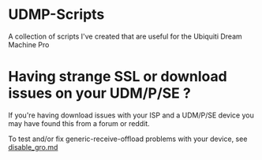 # UDMP-Scripts
A collection of scripts I've created that are useful for the Ubiquiti Dream Machine Pro

# Having strange SSL or download issues on your UDM/P/SE ?

If you're having download issues with your ISP and a UDM/P/SE device you may have found this from a forum or reddit.

To test and/or fix generic-receive-offload problems with your device, see [disable_gro.md](./disable_gro.md)
